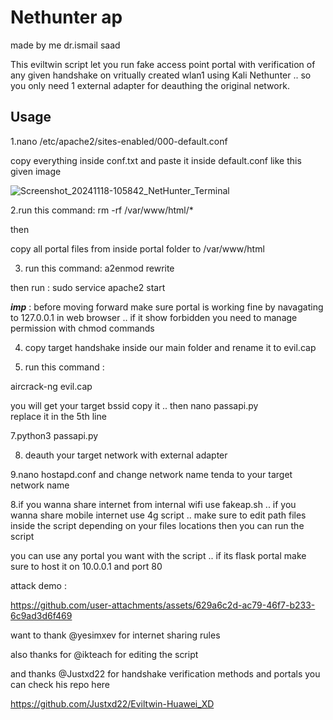 # Nethunter ap #
made by me dr.ismail saad

This eviltwin script let you run fake access point portal with verification of any given handshake on vritually created wlan1 using Kali Nethunter .. so you only need 1 external adapter for deauthing the original network.


## Usage ##

1.nano /etc/apache2/sites-enabled/000-default.conf

copy everything inside conf.txt and paste it inside default.conf like this given image

![Screenshot_20241118-105842_NetHunter_Terminal](https://github.com/user-attachments/assets/04756c79-7b68-40a1-812a-e0992d694d30)

2.run this command:
rm -rf /var/www/html/*

then

copy all portal files from inside portal folder to /var/www/html

3. run this command: 
a2enmod rewrite 

then 
run : sudo service apache2 start 

***imp*** : before moving forward make sure portal is working fine by navagating to 127.0.0.1 in web browser .. if it show forbidden you need to manage permission with chmod commands

4. copy target handshake inside our main folder and rename it to evil.cap

5. run this command :

aircrack-ng evil.cap
 
you will get your target bssid copy it .. 
then 
nano passapi.py  
replace it in the 5th line 

7.python3 passapi.py

8. deauth your target network with external adapter

9.nano hostapd.conf and change network name tenda to your target network name

8.if you wanna share internet from internal wifi use fakeap.sh .. if you wanna share mobile internet use 4g script .. make sure to edit path files inside the script depending on your files locations then you can run the script

you can use any portal you want with the script .. if its flask portal make sure to host it on 10.0.0.1 and port 80

attack demo :

https://github.com/user-attachments/assets/629a6c2d-ac79-46f7-b233-6c9ad3d6f469


want to thank @yesimxev for internet sharing rules

also thanks for @ikteach for editing the script

and thanks @Justxd22 for handshake
verification methods and portals you can check his repo here

https://github.com/Justxd22/Eviltwin-Huawei_XD
